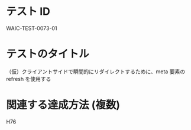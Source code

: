 # テスト ID

WAIC-TEST-0073-01

# テストのタイトル

（仮）クライアントサイドで瞬間的にリダイレクトするために、meta 要素の refresh を使用する

# 関連する達成方法 (複数)

H76
